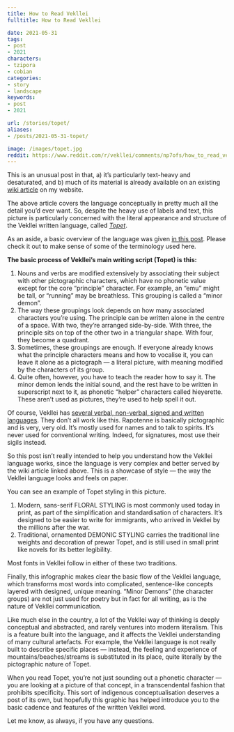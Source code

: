 ```yaml
---
title: How to Read Vekllei
fulltitle: How to Read Vekllei

date: 2021-05-31
tags:
- post
- 2021
characters:
- tzipora
- cobian
categories:
- story
- landscape
keywords:
- post
- 2021

url: /stories/topet/
aliases:
- /posts/2021-05-31-topet/

image: /images/topet.jpg
reddit: https://www.reddit.com/r/vekllei/comments/np7ofs/how_to_read_vekllei/
---
```

This is an unusual post in that, a) it’s particularly text-heavy and desaturated, and b) much of its material is already available on an existing [wiki article](http://www.millmint.net/factbook/society/culture/language) on my website.

The above article covers the language conceptually in pretty much all the detail you’d ever want. So, despite the heavy use of labels and text, this picture is particularly concerned with the literal appearance and structure of the Vekllei written language, called [*Topet*](http://millmint.net/factbook/society/culture/language/#3-topet).

As an aside, a basic overview of the language was given [in this post](https://millmint.net/posts/2020-11-14-language/). Please check it out to make sense of some of the terminology used here.

**The basic process of Vekllei’s main writing script (Topet) is this:** 

1. Nouns and verbs are modified extensively by associating their subject with other pictographic characters, which have no phonetic value except for the core “principle” character. For example, an “emu” might be tall, or “running” may be breathless. This grouping is called a “minor demon”.
2. The way these groupings look depends on how many associated characters you’re using. The principle can be written alone in the centre of a space. With two, they’re arranged side-by-side. With three, the principle sits on top of the other two in a triangular shape. With four, they become a quadrant.
3. Sometimes, these groupings are enough. If everyone already knows what the principle characters means and how to vocalise it, you can leave it alone as a pictograph — a literal picture, with meaning modified by the characters of its group.
4. Quite often, however, you have to teach the reader how to say it. The minor demon lends the initial sound, and the rest have to be written in superscript next to it, as phonetic “helper” characters called hieyerette. These aren’t used as pictures, they’re used to help spell it out.

Of course, Vekllei has [several verbal, non-verbal, signed and written languages](http://millmint.net/factbook/society/culture/language/#1-overview). They don’t all work like this. Rapotenne is basically pictographic and is very, very old. It’s mostly used for names and to talk to spirits. It’s never used for conventional writing. Indeed, for signatures, most use their sigils instead.

So this post isn’t really intended to help you understand how the Vekllei language works, since the language is very complex and better served by the wiki article linked above. This is a showcase of style — the way the Vekllei language looks and feels on paper.

You can see an example of Topet styling in this picture.

1. Modern, sans-serif FLORAL STYLING is most commonly used today in print, as part of the simplification and standardisation of characters. It’s designed to be easier to write for immigrants, who arrived in Vekllei by the millions after the war.
2. Traditional, ornamented DEMONIC STYLING carries the traditional line weights and decoration of prewar Topet, and is still used in small print like novels for its better legibility.

Most fonts in Vekllei follow in either of these two traditions.

Finally, this infographic makes clear the basic flow of the Vekllei language, which transforms most words into complicated, sentence-like concepts layered with designed, unique meaning. “Minor Demons” (the character groups) are not just used for poetry but in fact for all writing, as is the nature of Vekllei communication.

Like much else in the country, a lot of the Vekllei way of thinking is deeply conceptual and abstracted, and rarely ventures into modern literalism. This is a feature built into the language, and it affects the Vekllei understanding of many cultural artefacts. For example, the Vekllei language is not really built to describe specific places — instead, the feeling and experience of mountains/beaches/streams is substituted in its place, quite literally by the pictographic nature of Topet.

When you read Topet, you’re not just sounding out a phonetic character — you are looking at a picture of that concept, in a transcendental fashion that prohibits specificity. This sort of indigenous conceptualisation deserves a post of its own, but hopefully this graphic has helped introduce you to the basic cadence and features of the written Vekllei word.

Let me know, as always, if you have any questions.
